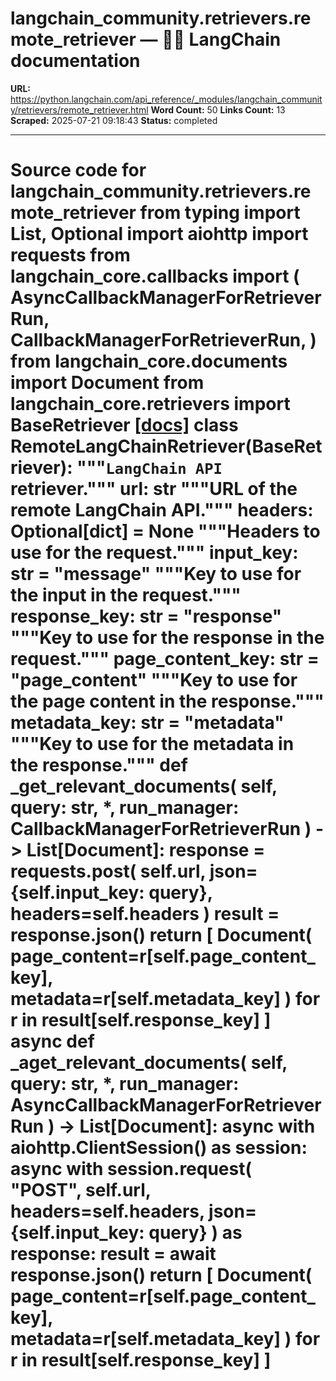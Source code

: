 # langchain_community.retrievers.remote_retriever — 🦜🔗 LangChain  documentation

**URL:** https://python.langchain.com/api_reference/_modules/langchain_community/retrievers/remote_retriever.html
**Word Count:** 50
**Links Count:** 13
**Scraped:** 2025-07-21 09:18:43
**Status:** completed

---

# Source code for langchain\_community.retrievers.remote\_retriever               from typing import List, Optional          import aiohttp     import requests     from langchain_core.callbacks import (         AsyncCallbackManagerForRetrieverRun,         CallbackManagerForRetrieverRun,     )     from langchain_core.documents import Document     from langchain_core.retrievers import BaseRetriever                              [[docs]](https://python.langchain.com/api_reference/community/retrievers/langchain_community.retrievers.remote_retriever.RemoteLangChainRetriever.html#langchain_community.retrievers.remote_retriever.RemoteLangChainRetriever)     class RemoteLangChainRetriever(BaseRetriever):         """`LangChain API` retriever."""              url: str         """URL of the remote LangChain API."""         headers: Optional[dict] = None         """Headers to use for the request."""         input_key: str = "message"         """Key to use for the input in the request."""         response_key: str = "response"         """Key to use for the response in the request."""         page_content_key: str = "page_content"         """Key to use for the page content in the response."""         metadata_key: str = "metadata"         """Key to use for the metadata in the response."""              def _get_relevant_documents(             self, query: str, *, run_manager: CallbackManagerForRetrieverRun         ) -> List[Document]:             response = requests.post(                 self.url, json={self.input_key: query}, headers=self.headers             )             result = response.json()             return [                 Document(                     page_content=r[self.page_content_key], metadata=r[self.metadata_key]                 )                 for r in result[self.response_key]             ]              async def _aget_relevant_documents(             self, query: str, *, run_manager: AsyncCallbackManagerForRetrieverRun         ) -> List[Document]:             async with aiohttp.ClientSession() as session:                 async with session.request(                     "POST", self.url, headers=self.headers, json={self.input_key: query}                 ) as response:                     result = await response.json()             return [                 Document(                     page_content=r[self.page_content_key], metadata=r[self.metadata_key]                 )                 for r in result[self.response_key]             ]